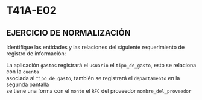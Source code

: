 # T41A-E02

## EJERCICIO DE NORMALIZACIÓN
Identifique las entidades y las relaciones del siguiente requerimiento de registro de información:    

La aplicación `gastos` registrará el `usuario` el `tipo_de_gasto`, esto se relaciona con la `cuenta`  
asociada al `tipo_de_gasto`, también se registrará el `departamento` en la segunda pantalla   
se tiene una forma con el `monto` el `RFC` del proveedor `nombre_del_proveedor` 
